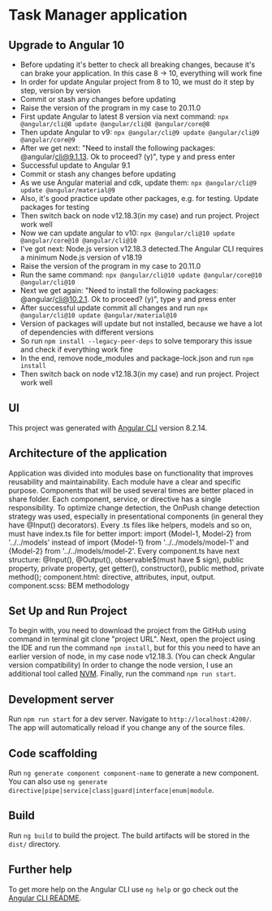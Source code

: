 # Task Manager application

## Upgrade to Angular 10

- Before updating it's better to check all breaking changes, because it's can brake your application. In this case 8 -> 10, everything will work fine
- In order for update Angular project from 8 to 10, we must do it step by step, version by version
- Commit or stash any changes before updating
- Raise the version of the program in my case to 20.11.0
- First update Angular to latest 8 version via next command: `npx @angular/cli@8 update @angular/cli@8 @angular/core@8`
- Then update Angular to v9: `npx @angular/cli@9 update @angular/cli@9 @angular/core@9`
- After we get next: "Need to install the following packages: @angular/cli@9.1.13. Ok to proceed? (y)", type y and press enter
- Successful update to Angular 9.1
- Commit or stash any changes before updating
- As we use Angular material and cdk, update them: `npx @angular/cli@9 update @angular/material@9`
- Also, it's good practice update other packages, e.g. for testing. Update packages for testing
- Then switch back on node v12.18.3(in my case) and run project. Project work well
- Now we can update angular to v10: `npx @angular/cli@10 update @angular/core@10 @angular/cli@10`
- I've got next: Node.js version v12.18.3 detected.The Angular CLI requires a minimum Node.js version of v18.19
- Raise the version of the program in my case to 20.11.0
- Run the same command: `npx @angular/cli@10 update @angular/core@10 @angular/cli@10`
- Next we get again: "Need to install the following packages: @angular/cli@10.2.1. Ok to proceed? (y)", type y and press enter
- After successful update commit all changes and run `npx @angular/cli@10 update @angular/material@10`
- Version of packages will update but not installed, because we have a lot of dependencies with different versions
- So run `npm install --legacy-peer-deps` to solve temporary this issue and check if everything work fine
- In the end, remove node_modules and package-lock.json and run `npm install`
- Then switch back on node v12.18.3(in my case) and run project. Project work well

## UI

This project was generated with [Angular CLI](https://github.com/angular/angular-cli) version 8.2.14.

## Architecture of the application

Application was divided into modules base on functionality that improves reusability and maintainability. Each module have a clear and specific purpose.
Components that will be used several times are better placed in share folder. Each component, service, or directive has a single responsibility.
To optimize change detection, the OnPush change detection strategy was used, especially in presentational components (in general they have @Input() decorators).
Every .ts files like helpers, models and so on, must have index.ts file for better import:
import {Model-1, Model-2} from '../../models' instead of import {Model-1} from '../../models/model-1' and {Model-2} from '../../models/model-2'.
Every component.ts have next structure: @Input(), @Output(), observable$(must have $ sign), public property, private property, get getter(), constructor(), public method, private method();
component.html: directive, attributes, input, output.
component.scss: BEM methodology

## Set Up and Run Project

To begin with, you need to download the project from the GitHub using command in terminal git clone "project URL". Next, open the project using the IDE and run the command `npm install`,
but for this you need to have an earlier version of node, in my case node v12.18.3. (You can check Angular version compatibility)
In order to change the node version, I use an additional tool called [NVM](https://github.com/coreybutler/nvm-windows?tab=readme-ov-file#readme).
Finally, run the command `npm run start`.

## Development server

Run `npm run start` for a dev server. Navigate to `http://localhost:4200/`. The app will automatically reload if you change any of the source files.

## Code scaffolding

Run `ng generate component component-name` to generate a new component. You can also use `ng generate directive|pipe|service|class|guard|interface|enum|module`.

## Build

Run `ng build` to build the project. The build artifacts will be stored in the `dist/` directory.

## Further help

To get more help on the Angular CLI use `ng help` or go check out the [Angular CLI README](https://github.com/angular/angular-cli/blob/master/README.md).
